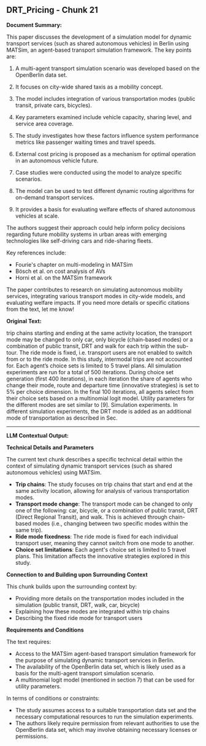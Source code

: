 ## DRT_Pricing - Chunk 21

**Document Summary:**

This paper discusses the development of a simulation model for dynamic transport services (such as shared autonomous vehicles) in Berlin using MATSim, an agent-based transport simulation framework. The key points are:

1. A multi-agent transport simulation scenario was developed based on the OpenBerlin data set.

2. It focuses on city-wide shared taxis as a mobility concept.

3. The model includes integration of various transportation modes (public transit, private cars, bicycles).

4. Key parameters examined include vehicle capacity, sharing level, and service area coverage.

5. The study investigates how these factors influence system performance metrics like passenger waiting times and travel speeds.

6. External cost pricing is proposed as a mechanism for optimal operation in an autonomous vehicle future.

7. Case studies were conducted using the model to analyze specific scenarios.

8. The model can be used to test different dynamic routing algorithms for on-demand transport services.

9. It provides a basis for evaluating welfare effects of shared autonomous vehicles at scale.

The authors suggest their approach could help inform policy decisions regarding future mobility systems in urban areas with emerging technologies like self-driving cars and ride-sharing fleets.

Key references include:

- Fourie's chapter on multi-modeling in MATSim 
- Bösch et al. on cost analysis of AVs
- Horni et al. on the MATSim framework

The paper contributes to research on simulating autonomous mobility services, integrating various transport modes in city-wide models, and evaluating welfare impacts. If you need more details or specific citations from the text, let me know!

**Original Text:**

trip chains starting and ending at the same activity location, the transport mode
may be changed to only car, only bicycle (chain-based modes) or a combination of public transit, DRT and walk for
each trip within the sub-tour. The ride mode is fixed, i.e. transport users are not enabled to switch from or to the ride
mode. In this study, intermodal trips are not accounted for. Each agent’s choice sets is limited to 5 travel plans. All
simulation experiments are run for a total of 500 iterations. During choice set generation (first 400 iterations), in each
iteration the share of agents who change their mode, route and departure time (innovative strategies) is set to 5% per
choice dimension. In the final 100 iterations, all agents select from their choice sets based on a multinomial logit
model. Utility parameters for the different modes are set similar to [9]. Simulation experiments. In different simulation experiments, the DRT mode is added as an additional mode of transportation as described in Sec.

---

**LLM Contextual Output:**

**Technical Details and Parameters**

The current text chunk describes a specific technical detail within the context of simulating dynamic transport services (such as shared autonomous vehicles) using MATSim.

* **Trip chains**: The study focuses on trip chains that start and end at the same activity location, allowing for analysis of various transportation modes.
* **Transport mode change**: The transport mode can be changed to only one of the following: car, bicycle, or a combination of public transit, DRT (Direct Regional Transit), and walk. This is achieved through chain-based modes (i.e., changing between two specific modes within the same trip).
* **Ride mode fixedness**: The ride mode is fixed for each individual transport user, meaning they cannot switch from one mode to another.
* **Choice set limitations**: Each agent's choice set is limited to 5 travel plans. This limitation affects the innovative strategies explored in this study.

**Connection to and Building upon Surrounding Context**

This chunk builds upon the surrounding context by:

* Providing more details on the transportation modes included in the simulation (public transit, DRT, walk, car, bicycle)
* Explaining how these modes are integrated within trip chains
* Describing the fixed ride mode for transport users

**Requirements and Conditions**

The text requires:

* Access to the MATSim agent-based transport simulation framework for the purpose of simulating dynamic transport services in Berlin.
* The availability of the OpenBerlin data set, which is likely used as a basis for the multi-agent transport simulation scenario.
* A multinomial logit model (mentioned in section 7) that can be used for utility parameters.

In terms of conditions or constraints:

* The study assumes access to a suitable transportation data set and the necessary computational resources to run the simulation experiments.
* The authors likely require permission from relevant authorities to use the OpenBerlin data set, which may involve obtaining necessary licenses or permissions.
